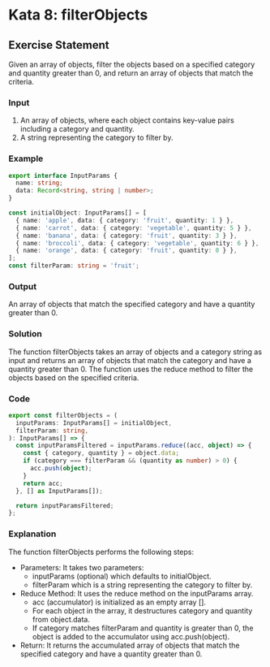 # Kata 8: filterObjects

## Exercise Statement

Given an array of objects, filter the objects based on a specified category and quantity greater than 0, and return an array of objects that match the criteria.

### Input

1. An array of objects, where each object contains key-value pairs including a category and quantity.
2. A string representing the category to filter by.

### Example

```typescript
export interface InputParams {
  name: string;
  data: Record<string, string | number>;
}

const initialObject: InputParams[] = [
  { name: 'apple', data: { category: 'fruit', quantity: 1 } },
  { name: 'carrot', data: { category: 'vegetable', quantity: 5 } },
  { name: 'banana', data: { category: 'fruit', quantity: 3 } },
  { name: 'broccoli', data: { category: 'vegetable', quantity: 6 } },
  { name: 'orange', data: { category: 'fruit', quantity: 0 } },
];
const filterParam: string = 'fruit';
```

### Output

An array of objects that match the specified category and have a quantity greater than 0.

### Solution

The function filterObjects takes an array of objects and a category string as input and returns an array of objects that match the category and have a quantity greater than 0. The function uses the reduce method to filter the objects based on the specified criteria.

### Code

```typescript
export const filterObjects = (
  inputParams: InputParams[] = initialObject,
  filterParam: string,
): InputParams[] => {
  const inputParamsFiltered = inputParams.reduce((acc, object) => {
    const { category, quantity } = object.data;
    if (category === filterParam && (quantity as number) > 0) {
      acc.push(object);
    }
    return acc;
  }, [] as InputParams[]);

  return inputParamsFiltered;
};
```

### Explanation

The function filterObjects performs the following steps:

- Parameters: It takes two parameters:
  - inputParams (optional) which defaults to initialObject.
  - filterParam which is a string representing the category to filter by.
- Reduce Method: It uses the reduce method on the inputParams array.
  - acc (accumulator) is initialized as an empty array [].
  - For each object in the array, it destructures category and quantity from object.data.
  - If category matches filterParam and quantity is greater than 0, the object is added to the accumulator using acc.push(object).
- Return: It returns the accumulated array of objects that match the specified category and have a quantity greater than 0.
